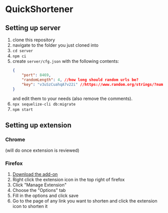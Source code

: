 # QuickShortener

## Setting up server
1. clone this repository
2. navigate to the folder you just cloned into
3. `cd server`
4. `npm ci`
5. create `server/cfg.json` with the following contents:
    ```json
    {
        "port": 8469,
        "randomLength": 4, //how long should random urls be?
        "key": "v3uSzCuahqA7v22i" //https://www.random.org/strings/?num=16&len=16&digits=on&upperalpha=on&loweralpha=on&unique=on&format=html&rnd=new
    }
    ```
    and edit them to your needs (also remove the comments).
6. `npx sequelize-cli db:migrate`
7. `npm start`

## Setting up extension

### Chrome
(will do once extension is reviewed)

### Firefox
1. [Download the add-on](https://addons.mozilla.org/firefox/downloads/file/3783540/quickshortener-1.1.0-fx.xpi)
2. Right click the extension icon in the top right of firefox
3. Click "Manage Extension"
4. Choose the "Options" tab
5. Fill in the options and click save
6. Go to the page of any link you want to shorten and click the extension icon to shorten it